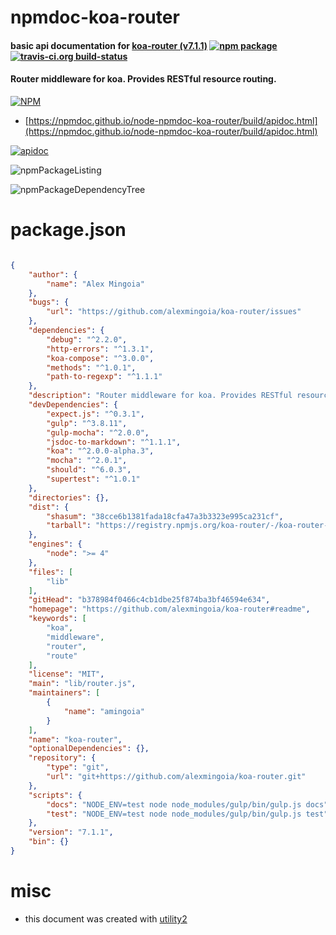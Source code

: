 # npmdoc-koa-router

#### basic api documentation for  [koa-router (v7.1.1)](https://github.com/alexmingoia/koa-router#readme)  [![npm package](https://img.shields.io/npm/v/npmdoc-koa-router.svg?style=flat-square)](https://www.npmjs.org/package/npmdoc-koa-router) [![travis-ci.org build-status](https://api.travis-ci.org/npmdoc/node-npmdoc-koa-router.svg)](https://travis-ci.org/npmdoc/node-npmdoc-koa-router)

#### Router middleware for koa. Provides RESTful resource routing.

[![NPM](https://nodei.co/npm/koa-router.png?downloads=true&downloadRank=true&stars=true)](https://www.npmjs.com/package/koa-router)

- [https://npmdoc.github.io/node-npmdoc-koa-router/build/apidoc.html](https://npmdoc.github.io/node-npmdoc-koa-router/build/apidoc.html)

[![apidoc](https://npmdoc.github.io/node-npmdoc-koa-router/build/screenCapture.buildCi.browser.%252Ftmp%252Fbuild%252Fapidoc.html.png)](https://npmdoc.github.io/node-npmdoc-koa-router/build/apidoc.html)

![npmPackageListing](https://npmdoc.github.io/node-npmdoc-koa-router/build/screenCapture.npmPackageListing.svg)

![npmPackageDependencyTree](https://npmdoc.github.io/node-npmdoc-koa-router/build/screenCapture.npmPackageDependencyTree.svg)



# package.json

```json

{
    "author": {
        "name": "Alex Mingoia"
    },
    "bugs": {
        "url": "https://github.com/alexmingoia/koa-router/issues"
    },
    "dependencies": {
        "debug": "^2.2.0",
        "http-errors": "^1.3.1",
        "koa-compose": "^3.0.0",
        "methods": "^1.0.1",
        "path-to-regexp": "^1.1.1"
    },
    "description": "Router middleware for koa. Provides RESTful resource routing.",
    "devDependencies": {
        "expect.js": "^0.3.1",
        "gulp": "^3.8.11",
        "gulp-mocha": "^2.0.0",
        "jsdoc-to-markdown": "^1.1.1",
        "koa": "^2.0.0-alpha.3",
        "mocha": "^2.0.1",
        "should": "^6.0.3",
        "supertest": "^1.0.1"
    },
    "directories": {},
    "dist": {
        "shasum": "38cce6b1381fada18cfa47a3b3323e995ca231cf",
        "tarball": "https://registry.npmjs.org/koa-router/-/koa-router-7.1.1.tgz"
    },
    "engines": {
        "node": ">= 4"
    },
    "files": [
        "lib"
    ],
    "gitHead": "b378984f0466c4cb1dbe25f874ba3bf46594e634",
    "homepage": "https://github.com/alexmingoia/koa-router#readme",
    "keywords": [
        "koa",
        "middleware",
        "router",
        "route"
    ],
    "license": "MIT",
    "main": "lib/router.js",
    "maintainers": [
        {
            "name": "amingoia"
        }
    ],
    "name": "koa-router",
    "optionalDependencies": {},
    "repository": {
        "type": "git",
        "url": "git+https://github.com/alexmingoia/koa-router.git"
    },
    "scripts": {
        "docs": "NODE_ENV=test node node_modules/gulp/bin/gulp.js docs",
        "test": "NODE_ENV=test node node_modules/gulp/bin/gulp.js test"
    },
    "version": "7.1.1",
    "bin": {}
}
```



# misc
- this document was created with [utility2](https://github.com/kaizhu256/node-utility2)
